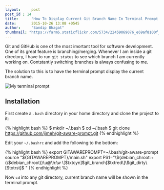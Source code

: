 ```yaml
---
layout:     post
post_id : 14
title:      "How To Display Current Git Branch Name In Terminal Prompt In Ubuntu?"
date:       2015-10-26 13:08 +0545
author:     "Sandip Bhagat"
thumbnail: "https://farm6.staticflickr.com/5734/22459069076_e69af8100f_z_d.jpg"
---
```


Git and GitHub is one of the most imortant tool for software development.
One of its great feature is branching/merging. Whenever I am inside a git directory, I have to run `git status` to see which branch I am currently working on. Contstantly switching branches is always confusing to me.

The solution to this is to have the terminal prompt display the current branch name.

![My terminal prompt](https://farm6.staticflickr.com/5734/22459069076_e69af8100f_z_d.jpg)

## Installation

First create a `.bash` directory in your home directory and clone the project to it:

{% highlight bash %}
$ mkdir ~/.bash
$ cd ~/.bash
$ git clone https://github.com/jimeh/git-aware-prompt.git
{% endhighlight %}

Edit your `~/.bashrc` and add the following to the bottom:

{% highlight bash %}
export GITAWAREPROMPT=~/.bash/git-aware-prompt
source "${GITAWAREPROMPT}/main.sh"
export PS1="\${debian_chroot:+(\$debian_chroot)}\u@\h:\w \[$txtcyn\]\$git_branch\[$txtred\]\$git_dirty\[$txtrst\]\$ "
{% endhighlight %}

Now `cd` into any git directory, current branch name will be shown in the terminal prompt.